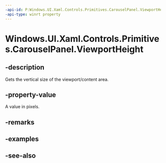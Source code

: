 ```yaml
---
-api-id: P:Windows.UI.Xaml.Controls.Primitives.CarouselPanel.ViewportHeight
-api-type: winrt property
---
```


<!-- Property syntax
public double ViewportHeight { get; }
-->

# Windows.UI.Xaml.Controls.Primitives.CarouselPanel.ViewportHeight

## -description
Gets the vertical size of the viewport/content area.



## -property-value
A value in pixels.

## -remarks

## -examples

## -see-also
